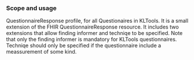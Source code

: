 ### Scope and usage
QuestionnaireResponse profile, for all Questionaires in KLTools. It is a small extension of the FHIR QuestionnaireResponse resource. It includes two extensions that allow finding informer and techniqe to be specified. Note that only the finding informer is mandatory for KLTools questionnaires. Techniqe should only be specified if the questionnaire include a meassurement of some kind.
